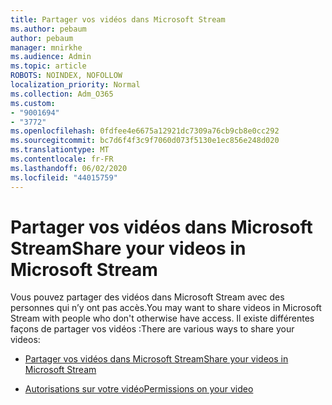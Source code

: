 ```yaml
---
title: Partager vos vidéos dans Microsoft Stream
ms.author: pebaum
author: pebaum
manager: mnirkhe
ms.audience: Admin
ms.topic: article
ROBOTS: NOINDEX, NOFOLLOW
localization_priority: Normal
ms.collection: Adm_O365
ms.custom:
- "9001694"
- "3772"
ms.openlocfilehash: 0fdfee4e6675a12921dc7309a76cb9cb8e0cc292
ms.sourcegitcommit: bc7d6f4f3c9f7060d073f5130e1ec856e248d020
ms.translationtype: MT
ms.contentlocale: fr-FR
ms.lasthandoff: 06/02/2020
ms.locfileid: "44015759"
---
```

# <a name="share-your-videos-in-microsoft-stream"></a><span data-ttu-id="f4864-102">Partager vos vidéos dans Microsoft Stream</span><span class="sxs-lookup"><span data-stu-id="f4864-102">Share your videos in Microsoft Stream</span></span>

<span data-ttu-id="f4864-103">Vous pouvez partager des vidéos dans Microsoft Stream avec des personnes qui n’y ont pas accès.</span><span class="sxs-lookup"><span data-stu-id="f4864-103">You may want to share videos in Microsoft Stream with people who don't otherwise have access.</span></span> <span data-ttu-id="f4864-104">Il existe différentes façons de partager vos vidéos :</span><span class="sxs-lookup"><span data-stu-id="f4864-104">There are various ways to share your videos:</span></span>

- [<span data-ttu-id="f4864-105">Partager vos vidéos dans Microsoft Stream</span><span class="sxs-lookup"><span data-stu-id="f4864-105">Share your videos in Microsoft Stream</span></span>](https://docs.microsoft.com/stream/portal-share-video)

- [<span data-ttu-id="f4864-106">Autorisations sur votre vidéo</span><span class="sxs-lookup"><span data-stu-id="f4864-106">Permissions on your video</span></span>](https://docs.microsoft.com/stream/portal-share-video#permissions-on-your-video)
